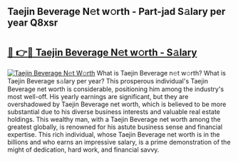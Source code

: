 ## Taejin Beverage N𝚎t w𝚘rth - Part-jad S𝚊lary per year Q8xsr

# <h2><a href="http://gc50xv4.nevu.top/?p=Taejin+Beverage">🔗 👉🔴 Taejin Beverage N𝚎t w𝚘rth - S𝚊lary</a></h2>

[![Taejin Beverage N𝚎t W𝚘rth](https://i.imgur.com/Oavwk0R.jpeg)](http://gc50xv4.nevu.top/?p=Taejin+Beverage)
What is Taejin Beverage n𝚎t w𝚘rth? What is Taejin Beverage s𝚊lary per year?
This prosperous individual's Taejin Beverage net worth is considerable, positioning him among the industry's most well-off. His yearly earnings are significant, but they are overshadowed by Taejin Beverage net worth, which is believed to be more substantial due to his diverse business interests and valuable real estate holdings. This wealthy man, with a Taejin Beverage net worth among the greatest globally, is renowned for his astute business sense and financial expertise. This rich individual, whose Taejin Beverage net worth is in the billions and who earns an impressive salary, is a prime demonstration of the might of dedication, hard work, and financial savvy.

